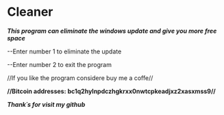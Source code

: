 # Cleaner

***This program can eliminate the windows update and give you more free space***

--Enter number 1 to eliminate the update

--Enter number 2 to exit the program 

//If you like the program considere buy me a coffe//

**//Bitcoin addresses: bc1q2hylnpdczhgkrxx0nwtcpkeadjxz2xasxmss9//**

***Thank´s for visit my github***
